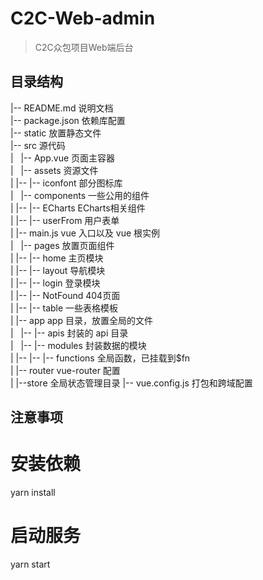 # C2C-Web-admin

> C2C众包项目Web端后台

## 目录结构

|-- README.md 说明文档<br/>
|-- package.json 依赖库配置<br/>
|-- static 放置静态文件<br/>
|-- src 源代码<br/>
|   |-- App.vue 页面主容器<br/>
|   |-- assets 资源文件<br/>
|   |-- |-- iconfont 部分图标库<br/>
|   |-- components 一些公用的组件<br/>
|   |-- |-- ECharts ECharts相关组件<br/>
|   |-- |-- userFrom 用户表单<br/>
|   |-- main.js vue 入口以及 vue 根实例<br/>
|   |-- pages 放置页面组件<br/>
|   |-- |-- home 主页模块<br/>
|   |-- |-- layout 导航模块<br/>
|   |-- |-- login 登录模块<br/>
|   |-- |-- NotFound 404页面<br/>
|   |-- |-- table 一些表格模板<br/>
|   |-- app app 目录，放置全局的文件<br/>
|   |-- |-- apis 封装的 api 目录<br/>
|   |-- |-- modules 封装数据的模块<br/>
|   |-- |-- |-- functions 全局函数，已挂载到$fn<br/>
|   |-- router vue-router 配置<br/>
|   |--store 全局状态管理目录
|-- vue.config.js 打包和跨域配置<br/>

## 注意事项
# 安装依赖
yarn install

# 启动服务
yarn start
